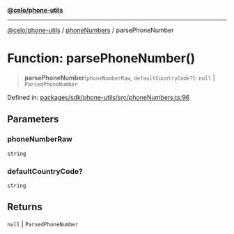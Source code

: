[**@celo/phone-utils**](../../README.md)

***

[@celo/phone-utils](../../modules.md) / [phoneNumbers](../README.md) / parsePhoneNumber

# Function: parsePhoneNumber()

> **parsePhoneNumber**(`phoneNumberRaw`, `defaultCountryCode?`): `null` \| `ParsedPhoneNumber`

Defined in: [packages/sdk/phone-utils/src/phoneNumbers.ts:96](https://github.com/celo-org/developer-tooling/blob/master/packages/sdk/phone-utils/src/phoneNumbers.ts#L96)

## Parameters

### phoneNumberRaw

`string`

### defaultCountryCode?

`string`

## Returns

`null` \| `ParsedPhoneNumber`
